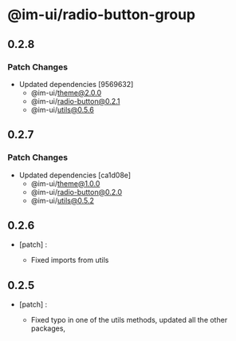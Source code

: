 # @im-ui/radio-button-group

## 0.2.8

### Patch Changes

- Updated dependencies [9569632]
  - @im-ui/theme@2.0.0
  - @im-ui/radio-button@0.2.1
  - @im-ui/utils@0.5.6

## 0.2.7

### Patch Changes

- Updated dependencies [ca1d08e]
  - @im-ui/theme@1.0.0
  - @im-ui/radio-button@0.2.0
  - @im-ui/utils@0.5.2

## 0.2.6

- [patch] :

  - Fixed imports from utils

## 0.2.5

- [patch] :

  - Fixed typo in one of the utils methods, updated all the other packages,
